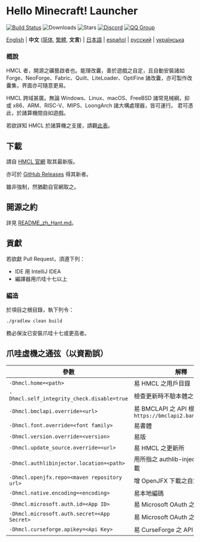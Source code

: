 # Hello Minecraft! Launcher

<!-- #BEGIN COPY -->
<!-- #PROPERTY NAME=BADGES -->
[![Build Status](https://ci.huangyuhui.net/job/HMCL/badge/icon?.svg)](https://ci.huangyuhui.net/job/HMCL)
![Downloads](https://img.shields.io/github/downloads/HMCL-dev/HMCL/total?style=flat)
![Stars](https://img.shields.io/github/stars/HMCL-dev/HMCL?style=flat)
[![Discord](https://img.shields.io/discord/995291757799538688.svg?label=&logo=discord&logoColor=ffffff&color=7389D8&labelColor=6A7EC2)](https://discord.gg/jVvC7HfM6U)
[![QQ Group](https://img.shields.io/badge/QQ-HMCL-bright?label=&logo=qq&logoColor=ffffff&color=1EBAFC&labelColor=1DB0EF&logoSize=auto)](https://docs.hmcl.net/groups.html)
<!-- #END COPY -->

<!-- #BEGIN LANGUAGE_SWITCHER -->
[English](README.md) | **中文** ([简体](README_zh.md), [繁體](README_zh_Hant.md), **文言**) | [日本語](README_ja.md) | [español](README_es.md) | [русский](README_ru.md) | [українська](README_uk.md)
<!-- #END LANGUAGE_SWITCHER -->

### 概說

HMCL 者，開源之礦藝啟者也。能理改囊，善於遊戲之自定，且自動安裝諸如 Forge、NeoForge、Fabric、Quilt、LiteLoader、OptiFine 諸改囊，亦可製作改囊集，界面亦可隨意更易。

HMCL 跨域甚廣。無論 Windows、Linux、macOS、FreeBSD 諸常見械綱，抑或 x86、ARM、RISC-V、MIPS、LoongArch 諸大構處理器，皆可運行。
君可憑此，於諸算機間自如遊戲。

若欲詳知 HMCL 於諸算機之支援，請觀[此表](PLATFORM_zh_Hant.md)。

## 下載

請自 [HMCL 官網](https://hmcl.huangyuhui.net/download) 取其最新版。

亦可於 [GitHub Releases](https://github.com/HMCL-dev/HMCL/releases) 得其新者。

雖非強制，然猶勸自官網取之。

## 開源之約

詳見 [README_zh_Hant.md](README_zh_Hant.md#開源協議)。

## 貢獻

若欲獻 Pull Request，須遵下列：

* IDE 用 IntelliJ IDEA
* 編譯器用爪哇十七以上

### 編造

於項目之根目錄，執下列令：

```bash
./gradlew clean build
```

務必保汝已安裝爪哇十七或更高者。

## 爪哇虛機之通弦（以資勘誤）

| 參數                                           | 解釋                                                      |
|----------------------------------------------|---------------------------------------------------------|
| `-Dhmcl.home=<path>`                         | 易 HMCL 之用戶目錄                                            |
| `-Dhmcl.self_integrity_check.disable=true`   | 檢查更新時不驗本體之全                                             |
| `-Dhmcl.bmclapi.override=<url>`              | 易 BMCLAPI 之 API 根，預設為 `https://bmclapi2.bangbang93.com` |
| `-Dhmcl.font.override=<font family>`         | 易書體                                                     |
| `-Dhmcl.version.override=<version>`          | 易版                                                      |
| `-Dhmcl.update_source.override=<url>`        | 易 HMCL 之更新所                                             |
| `-Dhmcl.authlibinjector.location=<path>`     | 用所指之 authlib-injector，毋需下載                              |
| `-Dhmcl.openjfx.repo=<maven repository url>` | 增 OpenJFX 下載之自定 Maven 庫                                 |
| `-Dhmcl.native.encoding=<encoding>`          | 易本地編碼                                                   |
| `-Dhmcl.microsoft.auth.id=<App ID>`          | 易 Microsoft OAuth 之 App ID                              |
| `-Dhmcl.microsoft.auth.secret=<App Secret>`  | 易 Microsoft OAuth 之金鑰                                   |
| `-Dhmcl.curseforge.apikey=<Api Key>`         | 易 CurseForge 之 API 金鑰                                   |
